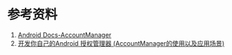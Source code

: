 
# 参考资料
1. [Android Docs-AccountManager](https://developer.android.google.cn/reference/android/accounts/AccountManager.html)
2. [开发你自己的Android 授权管理器 (AccountManager的使用以及应用场景)](http://blog.csdn.net/wy3243996/article/details/52411139)